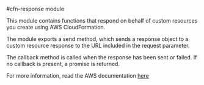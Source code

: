#cfn-response module

This module contains functions that respond on behalf of custom resources you create using AWS CloudFormation.

The module exports a send method, which sends a response object to a custom resource response to the URL included in the request parameter.

The callback method is called when the response has been sent or failed. If no callback is present, a promise is returned. 

For more information, read the AWS documentation [here][1]

[1]: http://docs.aws.amazon.com/AWSCloudFormation/latest/UserGuide/aws-properties-lambda-function-code.html#cfn-lambda-function-code-cfnresponsemodule
